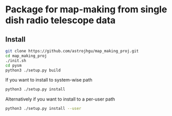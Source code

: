 # Package for map-making from single dish radio telescope data

## Install
```bash
git clone https://github.com/astrojhgu/map_making_proj.git
cd map_making_proj
./init.sh
cd pysm
python3 ./setup.py build
```

If you want to install to system-wise path
```bash
python3 ./setup.py install
```
Alternatively if you want to install to a per-user path
```bash
python3 ./setup.py install --user
```

